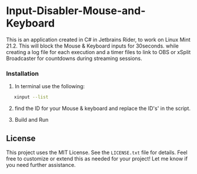 # Input-Disabler-Mouse-and-Keyboard
This is an application created in C# in Jetbrains Rider, to work on Linux Mint 21.2. This will block the Mouse & Keyboard inputs for 30seconds. while creating a log file for each execution and a timer files to link to OBS or xSplit Broadcaster for countdowns during streaming sessions. 


### Installation
1. In terminal use the following:
``` bash
   xinput --list
```
2. find the ID for your Mouse & keyboard and replace the ID's' in the script.

3. Build and Run

## License
This project uses the MIT License. See the `LICENSE.txt` file for details.
Feel free to customize or extend this as needed for your project! Let me know if you need further assistance.


